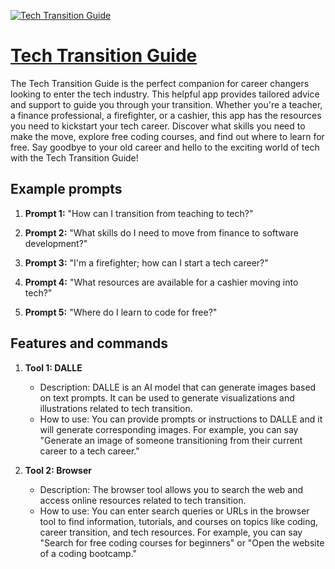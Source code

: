 [![Tech Transition Guide](https://files.oaiusercontent.com/file-VunQtuwM2KQiV35nFOCZZ8Gc?se=2123-10-18T22%3A37%3A42Z&sp=r&sv=2021-08-06&sr=b&rscc=max-age%3D31536000%2C%20immutable&rscd=attachment%3B%20filename%3D5bf19b18-9791-46a7-ab7f-9d259ee0740a.png&sig=xC7qpdszEWoueRfqzyyJvmjwkWa%2BWdZjbfFgg/1mst0%3D)](https://chat.openai.com/g/g-ADPCWnINI-tech-transition-guide)

# [Tech Transition Guide](https://chat.openai.com/g/g-ADPCWnINI-tech-transition-guide)

The Tech Transition Guide is the perfect companion for career changers looking to enter the tech industry. This helpful app provides tailored advice and support to guide you through your transition. Whether you're a teacher, a finance professional, a firefighter, or a cashier, this app has the resources you need to kickstart your tech career. Discover what skills you need to make the move, explore free coding courses, and find out where to learn for free. Say goodbye to your old career and hello to the exciting world of tech with the Tech Transition Guide!

## Example prompts

1. **Prompt 1:** "How can I transition from teaching to tech?"

2. **Prompt 2:** "What skills do I need to move from finance to software development?"

3. **Prompt 3:** "I'm a firefighter; how can I start a tech career?"

4. **Prompt 4:** "What resources are available for a cashier moving into tech?"

5. **Prompt 5:** "Where do I learn to code for free?"

## Features and commands

1. **Tool 1: DALLE**

   - Description: DALLE is an AI model that can generate images based on text prompts. It can be used to generate visualizations and illustrations related to tech transition.
   - How to use: You can provide prompts or instructions to DALLE and it will generate corresponding images. For example, you can say "Generate an image of someone transitioning from their current career to a tech career."

2. **Tool 2: Browser**

   - Description: The browser tool allows you to search the web and access online resources related to tech transition.
   - How to use: You can enter search queries or URLs in the browser tool to find information, tutorials, and courses on topics like coding, career transition, and tech resources. For example, you can say "Search for free coding courses for beginners" or "Open the website of a coding bootcamp."